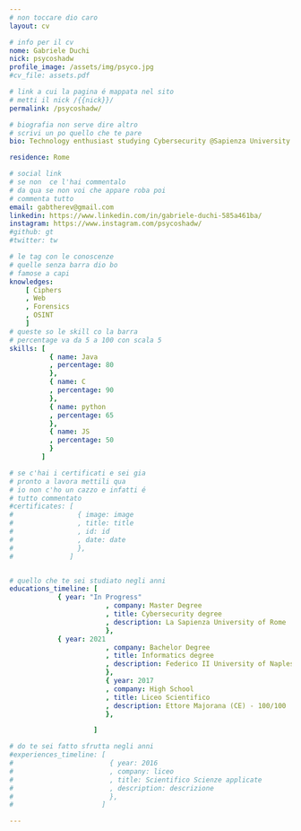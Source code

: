 ```yaml
---
# non toccare dio caro
layout: cv

# info per il cv 
nome: Gabriele Duchi
nick: psycoshadw
profile_image: /assets/img/psyco.jpg
#cv_file: assets.pdf

# link a cui la pagina é mappata nel sito
# metti il nick /{{nick}}/
permalink: /psycoshadw/

# biografia non serve dire altro
# scrivi un po quello che te pare
bio: Technology enthusiast studying Cybersecurity @Sapienza University of Rome. I enjoy playing CTFs and pwn Hackthebox machines, as well as bug bounty programs. I'm also a musician and a bad chess player.

residence: Rome

# social link 
# se non  ce l'hai commentalo
# da qua se non voi che appare roba poi 
# commenta tutto
email: gabtherev@gmail.com
linkedin: https://www.linkedin.com/in/gabriele-duchi-585a461ba/
instagram: https://www.instagram.com/psycoshadw/
#github: gt
#twitter: tw

# le tag con le conoscenze
# quelle senza barra dio bo
# famose a capi
knowledges:
    [ Ciphers
    , Web 
    , Forensics
    , OSINT
    ]
# queste so le skill co la barra
# percentage va da 5 a 100 con scala 5
skills: [
          { name: Java
          , percentage: 80 
          },
          { name: C
          , percentage: 90
          },
          { name: python
          , percentage: 65
          },
          { name: JS
          , percentage: 50
          }
        ]

# se c'hai i certificati e sei gia 
# pronto a lavora mettili qua
# io non c'ho un cazzo e infatti é 
# tutto commentato
#certificates: [
#                { image: image
#                , title: title
#                , id: id
#                , date: date
#                },
#              ]


# quello che te sei studiato negli anni
educations_timeline: [
			{ year: "In Progress"
                        , company: Master Degree
                        , title: Cybersecurity degree
                        , description: La Sapienza University of Rome
                        },
			{ year: 2021
                        , company: Bachelor Degree
                        , title: Informatics degree
                        , description: Federico II University of Naples - 109/110
                        },
                        { year: 2017
                        , company: High School
                        , title: Liceo Scientifico 
                        , description: Ettore Majorana (CE) - 100/100
                        },

                     ]

# do te sei fatto sfrutta negli anni
#experiences_timeline: [
#                        { year: 2016
#                        , company: liceo
#                        , title: Scientifico Scienze applicate
#                        , description: descrizione
#                        },
#                      ]

---
```

